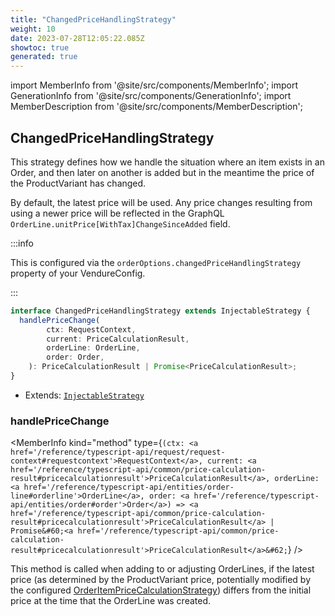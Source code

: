 ```yaml
---
title: "ChangedPriceHandlingStrategy"
weight: 10
date: 2023-07-28T12:05:22.085Z
showtoc: true
generated: true
---
```

<!-- This file was generated from the Vendure source. Do not modify. Instead, re-run the "docs:build" script -->
import MemberInfo from '@site/src/components/MemberInfo';
import GenerationInfo from '@site/src/components/GenerationInfo';
import MemberDescription from '@site/src/components/MemberDescription';


## ChangedPriceHandlingStrategy

<GenerationInfo sourceFile="packages/core/src/config/order/changed-price-handling-strategy.ts" sourceLine="24" packageName="@vendure/core" />

This strategy defines how we handle the situation where an item exists in an Order, and
then later on another is added but in the meantime the price of the ProductVariant has changed.

By default, the latest price will be used. Any price changes resulting from using a newer price
will be reflected in the GraphQL `OrderLine.unitPrice[WithTax]ChangeSinceAdded` field.

:::info

This is configured via the `orderOptions.changedPriceHandlingStrategy` property of
your VendureConfig.

:::

```ts title="Signature"
interface ChangedPriceHandlingStrategy extends InjectableStrategy {
  handlePriceChange(
        ctx: RequestContext,
        current: PriceCalculationResult,
        orderLine: OrderLine,
        order: Order,
    ): PriceCalculationResult | Promise<PriceCalculationResult>;
}
```
* Extends: <code><a href='/reference/typescript-api/common/injectable-strategy#injectablestrategy'>InjectableStrategy</a></code>



<div className="members-wrapper">

### handlePriceChange

<MemberInfo kind="method" type={`(ctx: <a href='/reference/typescript-api/request/request-context#requestcontext'>RequestContext</a>, current: <a href='/reference/typescript-api/common/price-calculation-result#pricecalculationresult'>PriceCalculationResult</a>, orderLine: <a href='/reference/typescript-api/entities/order-line#orderline'>OrderLine</a>, order: <a href='/reference/typescript-api/entities/order#order'>Order</a>) => <a href='/reference/typescript-api/common/price-calculation-result#pricecalculationresult'>PriceCalculationResult</a> | Promise&#60;<a href='/reference/typescript-api/common/price-calculation-result#pricecalculationresult'>PriceCalculationResult</a>&#62;`}   />

This method is called when adding to or adjusting OrderLines, if the latest price
(as determined by the ProductVariant price, potentially modified by the configured
<a href='/reference/typescript-api/orders/order-item-price-calculation-strategy#orderitempricecalculationstrategy'>OrderItemPriceCalculationStrategy</a>) differs from the initial price at the time
that the OrderLine was created.


</div>
